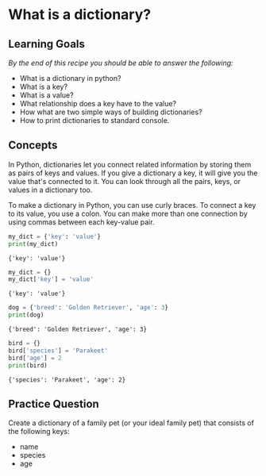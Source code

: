 # What is a dictionary?

## Learning Goals

*By the end of this recipe you should be able to answer the following:*

* What is a dictionary in python? 
* What is a key?
* What is a value?
* What relationship does a key have to the value?
* How what are two simple ways of building dictionaries?
* How to print dictionaries to standard console.

## Concepts

In Python, dictionaries let you connect related information by storing them as pairs of keys and values. If you give a dictionary a key, it will give you the value that's connected to it. You can look through all the pairs, keys, or values in a dictionary too.

To make a dictionary in Python, you can use curly braces. To connect a key to its value, you use a colon. You can make more than one connection by using commas between each key-value pair.

```python
my_dict = {'key': 'value'}
print(my_dict)
```

```shell
{'key': 'value'}
```

```python
my_dict = {}
my_dict['key'] = 'value'
```

```shell
{'key': 'value'}
```

```python
dog = {'breed': 'Golden Retriever', 'age': 3}
print(dog)
```

```shell
{'breed': 'Golden Retriever', 'age': 3}
```

```python
bird = {}
bird['species'] = 'Parakeet'
bird['age'] = 2
print(bird)
```

```shell
{'species': 'Parakeet', 'age': 2}
```

## Practice Question

Create a dictionary of a family pet (or your ideal family pet) that consists of the following keys:

* name
* species
* age